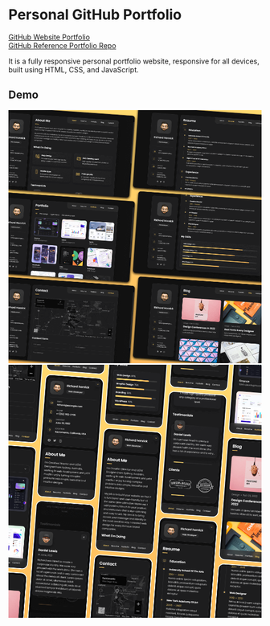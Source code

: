 # Personal GitHub Portfolio

[GitHub Website Portfolio](https://neural-sorcerer.github.io/)<br>
[GitHub Reference Portfolio Repo](https://github.com/codewithsadee/vcard-personal-portfolio)


It is a fully responsive personal portfolio website, responsive for all devices, built using HTML, CSS, and JavaScript.

## Demo

![vCard Desktop Demo](./assets/images/source/desktop.png "Desktop Demo")
![vCard Mobile Demo](./assets/images/source/mobile.png "Mobile Demo")
